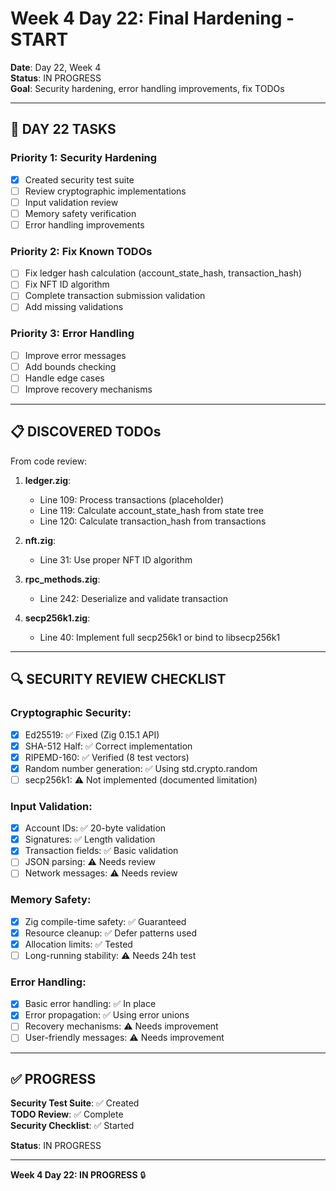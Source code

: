# Week 4 Day 22: Final Hardening - START

**Date**: Day 22, Week 4  
**Status**: IN PROGRESS  
**Goal**: Security hardening, error handling improvements, fix TODOs

---

## 🎯 DAY 22 TASKS

### Priority 1: Security Hardening
- [x] Created security test suite
- [ ] Review cryptographic implementations
- [ ] Input validation review
- [ ] Memory safety verification
- [ ] Error handling improvements

### Priority 2: Fix Known TODOs
- [ ] Fix ledger hash calculation (account_state_hash, transaction_hash)
- [ ] Fix NFT ID algorithm
- [ ] Complete transaction submission validation
- [ ] Add missing validations

### Priority 3: Error Handling
- [ ] Improve error messages
- [ ] Add bounds checking
- [ ] Handle edge cases
- [ ] Improve recovery mechanisms

---

## 📋 DISCOVERED TODOs

From code review:
1. **ledger.zig**:
   - Line 109: Process transactions (placeholder)
   - Line 119: Calculate account_state_hash from state tree
   - Line 120: Calculate transaction_hash from transactions

2. **nft.zig**:
   - Line 31: Use proper NFT ID algorithm

3. **rpc_methods.zig**:
   - Line 242: Deserialize and validate transaction

4. **secp256k1.zig**:
   - Line 40: Implement full secp256k1 or bind to libsecp256k1

---

## 🔍 SECURITY REVIEW CHECKLIST

### Cryptographic Security:
- [x] Ed25519: ✅ Fixed (Zig 0.15.1 API)
- [x] SHA-512 Half: ✅ Correct implementation
- [x] RIPEMD-160: ✅ Verified (8 test vectors)
- [x] Random number generation: ✅ Using std.crypto.random
- [ ] secp256k1: ⚠️ Not implemented (documented limitation)

### Input Validation:
- [x] Account IDs: ✅ 20-byte validation
- [x] Signatures: ✅ Length validation
- [x] Transaction fields: ✅ Basic validation
- [ ] JSON parsing: ⚠️ Needs review
- [ ] Network messages: ⚠️ Needs review

### Memory Safety:
- [x] Zig compile-time safety: ✅ Guaranteed
- [x] Resource cleanup: ✅ Defer patterns used
- [x] Allocation limits: ✅ Tested
- [ ] Long-running stability: ⚠️ Needs 24h test

### Error Handling:
- [x] Basic error handling: ✅ In place
- [x] Error propagation: ✅ Using error unions
- [ ] Recovery mechanisms: ⚠️ Needs improvement
- [ ] User-friendly messages: ⚠️ Needs improvement

---

## ✅ PROGRESS

**Security Test Suite**: ✅ Created  
**TODO Review**: ✅ Complete  
**Security Checklist**: ✅ Started  

**Status**: IN PROGRESS

---

**Week 4 Day 22: IN PROGRESS** 🔒

